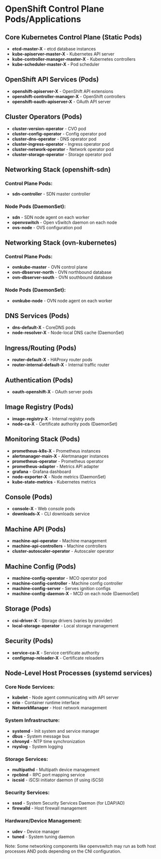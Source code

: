 # OpenShift Control Plane Pods/Applications

## Core Kubernetes Control Plane (Static Pods)
- **etcd-master-X** - etcd database instances
- **kube-apiserver-master-X** - Kubernetes API server
- **kube-controller-manager-master-X** - Kubernetes controllers
- **kube-scheduler-master-X** - Pod scheduler

## OpenShift API Services (Pods)
- **openshift-apiserver-X** - OpenShift API extensions
- **openshift-controller-manager-X** - OpenShift controllers
- **openshift-oauth-apiserver-X** - OAuth API server

## Cluster Operators (Pods)
- **cluster-version-operator** - CVO pod
- **cluster-config-operator** - Config operator pod
- **cluster-dns-operator** - DNS operator pod
- **cluster-ingress-operator** - Ingress operator pod
- **cluster-network-operator** - Network operator pod
- **cluster-storage-operator** - Storage operator pod

## Networking Stack (openshift-sdn)
### Control Plane Pods:
- **sdn-controller** - SDN master controller
### Node Pods (DaemonSet):
- **sdn** - SDN node agent on each worker
- **openvswitch** - Open vSwitch daemon on each node
- **ovs-node** - OVS configuration pod

## Networking Stack (ovn-kubernetes)
### Control Plane Pods:
- **ovnkube-master** - OVN control plane
- **ovn-dbserver-north** - OVN northbound database
- **ovn-dbserver-south** - OVN southbound database
### Node Pods (DaemonSet):
- **ovnkube-node** - OVN node agent on each worker

## DNS Services (Pods)
- **dns-default-X** - CoreDNS pods
- **node-resolver-X** - Node-local DNS cache (DaemonSet)

## Ingress/Routing (Pods)
- **router-default-X** - HAProxy router pods
- **router-internal-default-X** - Internal traffic router

## Authentication (Pods)
- **oauth-openshift-X** - OAuth server pods

## Image Registry (Pods)
- **image-registry-X** - Internal registry pods
- **node-ca-X** - Certificate authority pods (DaemonSet)

## Monitoring Stack (Pods)
- **prometheus-k8s-X** - Prometheus instances
- **alertmanager-main-X** - Alertmanager instances
- **prometheus-operator** - Prometheus operator
- **prometheus-adapter** - Metrics API adapter
- **grafana** - Grafana dashboard
- **node-exporter-X** - Node metrics (DaemonSet)
- **kube-state-metrics** - Kubernetes metrics

## Console (Pods)
- **console-X** - Web console pods
- **downloads-X** - CLI downloads service

## Machine API (Pods)
- **machine-api-operator** - Machine management
- **machine-api-controllers** - Machine controllers
- **cluster-autoscaler-operator** - Autoscaler operator

## Machine Config (Pods)
- **machine-config-operator** - MCO operator pod
- **machine-config-controller** - Machine config controller
- **machine-config-server** - Serves ignition configs
- **machine-config-daemon-X** - MCD on each node (DaemonSet)

## Storage (Pods)
- **csi-driver-X** - Storage drivers (varies by provider)
- **local-storage-operator** - Local storage management

## Security (Pods)
- **service-ca-X** - Service certificate authority
- **configmap-reloader-X** - Certificate reloaders

## Node-Level Host Processes (systemd services)
### Core Node Services:
- **kubelet** - Node agent communicating with API server
- **crio** - Container runtime interface
- **NetworkManager** - Host network management

### System Infrastructure:
- **systemd** - Init system and service manager
- **dbus** - System message bus
- **chronyd** - NTP time synchronization
- **rsyslog** - System logging

### Storage Services:
- **multipathd** - Multipath device management
- **rpcbind** - RPC port mapping service
- **iscsid** - iSCSI initiator daemon (if using iSCSI)

### Security Services:
- **sssd** - System Security Services Daemon (for LDAP/AD)
- **firewalld** - Host firewall management

### Hardware/Device Management:
- **udev** - Device manager
- **tuned** - System tuning daemon

Note: Some networking components like openvswitch may run as both host processes AND pods depending on the CNI configuration.